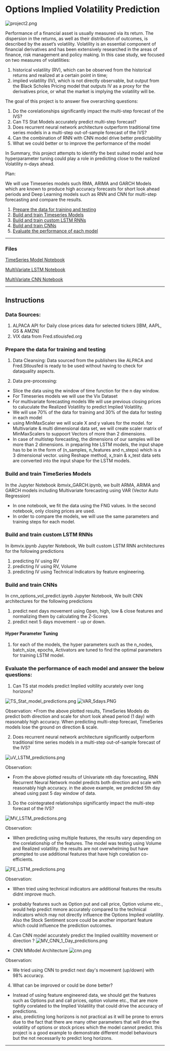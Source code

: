 # Options Implied Volatility Prediction

![project2.png](/resources/images/project2.png)

Performance of a financial asset is usually measured via its return. The dispersion in the returns, as well as their distribution of outcomes, is described by the asset’s volatility. Volatility is an essential component of financial derivatives and has been extensively researched in the areas of finance, risk management and policy making. In this case study, we focused on two measures of volatilities: 
1. historical volatility (RV), which can be observed from the historical returns and realized at a certain point in time; 
2. implied volatility (IV), which is not directly observable, but output from the Black Scholes Pricing model that outputs IV as a proxy for the derivatives price, or what the market is implying the volatility will be. 

The goal of this project is to answer five overarching questions: 
1. Do the corelationships significantly impact the multi-step forecast of the IVS? 
2. Can TS Stat Models accurately predict multi-step forecast?
3. Does recurrent neural network architecture outperform traditional time series models in a multi-step out-of-sample forecast of the IVS?
4. Can the combination of RNN with CNN model drive better predictability
5. What we could better or to improve the performance of the model

In Summary, this project attempts to identify the best suited model and how hyperparameter tuning could play a role in predicting close to the realized Volatility n-days ahead.


Plan:

We will use Timeseries models such RMA, ARIMA and GARCH Models which are known to produce high accuracy forecasts for short look ahead periods
and Deep Learning models such as RNN and CNN for multi-step forecasting and compare the results. 

1. [Prepare the data for training and testing](#prepare-the-data-for-training-and-testing)
2. [Build and train Timeseries Models](#build-and-train-timeseries-model)
3. [Build and train custom LSTM RNNs](#build-and-train-custom-lstm-rnns)
4. [Build and train CNNs](#build-and-train-CNN-model)
5. [Evaluate the performance of each model](#evaluate-the-performance-of-each-model)

- - -

### Files

[TimeSeries Model Notebook](/ibmvix_GARCH.ipynb)

[MultiVariate LSTM Notebook](/ibmvix.ipynb)

[MultiVariate CNN Notebook](/cnn_options_vol_predict.ipynb)

- - -

## Instructions

### Data Sources: 
1. ALPACA API for Daily close prices data for selected tickers [IBM, AAPL, GS & AMZN]
2. VIX data from Fred.stlouisfed.org

### Prepare the data for training and testing

1. Data Cleansing:
Data sourced from the publishers like ALPACA and Fred.Stlousfed is ready to be used without having to check for dataquality aspects. 

2. Data pre-processing:

* Slice the data using the window of time function for the n day window.
* For Timeseries models we will use the Vix Dataset 
* For multivariate forecasting models We will use previous closing prices to caluculate the Realized Volatility to predict Implied Volatility.
* We will use  70% of the data for training and 30% of the data for testing in each model
* using MinMaxScaler we will scale X and y values for the model. for Multivariate & multi dimensional data set, we will create scaler matrix of 
MinMaxScalers to suppoort Vectors of more than 2 dimensions. 
* In case of multistep forecasting, the dimensions of our samples will be more than 2 dimensions. in preparing hte LSTM models, the input shape has to be in the form of (n_samples, n_features and n_steps) which is a 3 dimensional vector. using Reshape method, x_train & x_test data sets are converted into the input shape for the LSTM models.


### Build and train TimeSeries Models

In the Jupyter Notebook ibmvix_GARCH.ipynb, we built ARMA, ARIMA and GARCH models including Multivariate forecasting using VAR (Vector Auto Regression) 

* In one notebook, we fit the data using the FNG values. In the second notebook, only closing prices are used.
* In order to compare the models, we will use the same parameters and training steps for each model. 



### Build and train custom LSTM RNNs

In ibmvix.ipynb Jupyter Notebook, We built custom LSTM RNN architectures for the following predictions
1. predicting IV using RV
2. predicting IV using RV, Volume
3. predicting IV using Technical Indicators by feature engineering. 


### Build and train CNNs

In cnn_options_vol_predict.ipynb Jupyter Notebook, We built CNN architectures for the following predictions
1. predict next days movement using Open, high, low & close features and normalizing them by calculating the Z-Scores
2. predict next 5 days movement - up or down.


#### Hyper Parameter Tuning
1. for each of the models, the hyper parameters such as the n_nodes, batch_size, epochs, Activators are tuned to find the optimal parameters for
training LSTM model. 

### Evaluate the performance of each model and answer the below questions:

1. Can TS stat models predict Implied voltility acurately over long horizons?

![TS_Stat_model_predictions.png](/resources/images/TS_Stat_model_predictions.PNG)
![VAR_5days.PNG](/resources/images/VAR_5days.PNG)

Observation: 
*From the above plotted results, TimeSeries Models do predict both direction and scale for short look ahead period (1 day) with reasonably high accuracy. When predicting multi-step forecast, TimeSeries models lose the ground on direction & scale. 

2. Does recurrent neural network architecture significantly outperform traditional time series models in a multi-step out-of-sample forecast of the IVS?

![uV_LSTM_predictions.png](/resources/images/uV_LSTM_predictions.PNG)

Observation: 
* From the above plotted results of Univariate nth day forecasting, RNN Recurrent Neural Network model predicts both direction and scale with reasonably high accuracy. in the above example, we predicted 5th day ahead using past 5 day window of data.


3. Do the cointegrated relationships significantly impact the multi-step forecast of the IVS? 

![MV_LSTM_predictions.png](/resources/images/MV_LSTM_predictions.PNG)

Observation: 
* When predicting using multiple features, the results vary depending on the corelationship of the features.  The model was testing using Volume and Realized volatility. the results are not overwhelming but have prompted to use additional features that have high corelation co-efficients. 

![FE_LSTM_predictions.png](/resources/images/FE_LSTM_predictions.PNG)

Observation: 
* When tried using technical indicators are additional features the results didnt improve much. 

* probably features such as Option put and call price, Option volume etc., would help predict mmore accurately compared to the technical indicators which may not directly influence the Options Implied volatility. Also the Stock Sentiment score could be another important feature which could influence the prediction outcomes. 

4. Can CNN model accurately predict the Implied ovalitility movement or direction ?
![MV_CNN_1_Day_predictions.png](/resources/images/MV_CNN_5_Day_predictions.PNG)

* CNN MModel Architecture
![cnn.png](/resources/images/cnn.png)


Observation: 
* We tried using CNN to predict next day's movement (up/down) with 98% accuracy. 

4. What can be improved or could be done better?
* Instead of using feature engineered data, we should get the features such as Options put and call prices, option volume etc., that are more tightly corelated to the Implied Volatility that could drive the accuracy of predictions. 
* also, predicting long horizons is not practical as it will be prone to errors due to the fact that there are many other parameters that will drive the volatility of options or stock prices which the model cannot predict. this project is a good example to demonstrate different model behaviours but the not necessarily to predict long horizons. 


- - -
